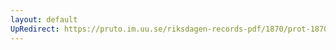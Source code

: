 ```yaml
---
layout: default
UpRedirect: https://pruto.im.uu.se/riksdagen-records-pdf/1870/prot-1870--fk--124/prot-1870--fk--124_007.pdf
---
```

